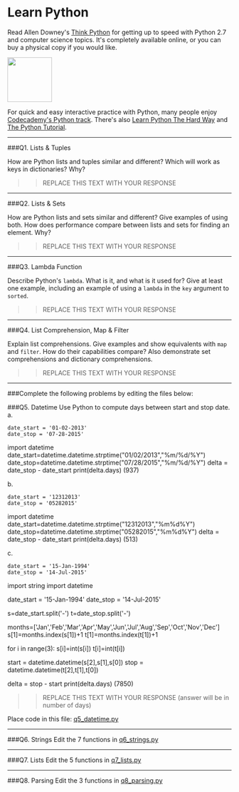 # Learn Python

Read Allen Downey's [Think Python](http://www.greenteapress.com/thinkpython/) for getting up to speed with Python 2.7 and computer science topics. It's completely available online, or you can buy a physical copy if you would like.

<a href="http://www.greenteapress.com/thinkpython/"><img src="img/think_python.png" style="width: 100px;" target="_blank"></a>

For quick and easy interactive practice with Python, many people enjoy [Codecademy's Python track](http://www.codecademy.com/en/tracks/python). There's also [Learn Python The Hard Way](http://learnpythonthehardway.org/book/) and [The Python Tutorial](https://docs.python.org/2/tutorial/).

---

###Q1. Lists &amp; Tuples

How are Python lists and tuples similar and different? Which will work as keys in dictionaries? Why?

>> REPLACE THIS TEXT WITH YOUR RESPONSE

---

###Q2. Lists &amp; Sets

How are Python lists and sets similar and different? Give examples of using both. How does performance compare between lists and sets for finding an element. Why?

>> REPLACE THIS TEXT WITH YOUR RESPONSE

---

###Q3. Lambda Function

Describe Python's `lambda`. What is it, and what is it used for? Give at least one example, including an example of using a `lambda` in the `key` argument to `sorted`.

>> REPLACE THIS TEXT WITH YOUR RESPONSE

---

###Q4. List Comprehension, Map &amp; Filter

Explain list comprehensions. Give examples and show equivalents with `map` and `filter`. How do their capabilities compare? Also demonstrate set comprehensions and dictionary comprehensions.

>> REPLACE THIS TEXT WITH YOUR RESPONSE

---

###Complete the following problems by editing the files below:

###Q5. Datetime
Use Python to compute days between start and stop date.   
a.  

```
date_start = '01-02-2013'    
date_stop = '07-28-2015'
```

import datetime
date_start=datetime.datetime.strptime("01/02/2013","%m/%d/%Y")
date_stop=datetime.datetime.strptime("07/28/2015","%m/%d/%Y")
delta = date_stop - date_start
print(delta.days)
(937)

b.  
```
date_start = '12312013'  
date_stop = '05282015'  
```
import datetime
date_start=datetime.datetime.strptime("12312013","%m%d%Y")
date_stop=datetime.datetime.strptime("05282015","%m%d%Y")
delta = date_stop - date_start
print(delta.days)
(513)


c.  
```
date_start = '15-Jan-1994'      
date_stop = '14-Jul-2015'  
```
import string
import datetime

date_start = '15-Jan-1994'
date_stop = '14-Jul-2015'

s=date_start.split('-')
t=date_stop.split('-')

months=['Jan','Feb','Mar','Apr','May','Jun','Jul','Aug','Sep','Oct','Nov','Dec']
s[1]=months.index(s[1])+1
t[1]=months.index(t[1])+1

for i in range(3):
  s[i]=int(s[i])
  t[i]=int(t[i])
  
start = datetime.datetime(s[2],s[1],s[0])
stop = datetime.datetime(t[2],t[1],t[0])

delta = stop - start
print(delta.days)
(7850)

>> REPLACE THIS TEXT WITH YOUR RESPONSE  (answer will be in number of days)

Place code in this file: [q5_datetime.py](python/q5_datetime.py)

---

###Q6. Strings
Edit the 7 functions in [q6_strings.py](python/q6_strings.py)

---

###Q7. Lists
Edit the 5 functions in [q7_lists.py](python/q7_lists.py)

---

###Q8. Parsing
Edit the 3 functions in [q8_parsing.py](python/q8_parsing.py)





